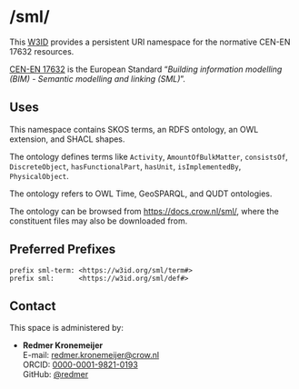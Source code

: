 # /sml/
This [W3ID](https://w3id.org) provides a persistent URI namespace for the normative CEN-EN 17632 resources.

[CEN-EN 17632][cen] is the European Standard “_Building information modelling (BIM) - Semantic modelling and linking (SML)_”.

[cen]: https://standards.cencenelec.eu/dyn/www/f?p=205:110:0::::FSP_PROJECT:67839&cs=13BE091B11208910B30E53F9215AFDE96

## Uses
This namespace contains 
SKOS terms,
an RDFS ontology,
an OWL extension,
and
SHACL shapes.

The ontology defines terms like 
`Activity`,
`AmountOfBulkMatter`,
`consistsOf`,
`DiscreteObject`,
`hasFunctionalPart`,
`hasUnit`,
`isImplementedBy`,
`PhysicalObject`.

The ontology refers to OWL Time, GeoSPARQL, and QUDT ontologies.

The ontology can be browsed from <https://docs.crow.nl/sml/>, where the constituent files may also be downloaded from. 

## Preferred Prefixes
```turtle
prefix sml-term: <https://w3id.org/sml/term#>
prefix sml:      <https://w3id.org/sml/def#>
```

## Contact
This space is administered by:

- **Redmer Kronemeijer**   
E-mail: <redmer.kronemeijer@crow.nl>  
ORCID: [0000-0001-9821-0193](https://orcid.org/0000-0001-9821-0193)  
GitHub: [@redmer](https://github.com/redmer)

